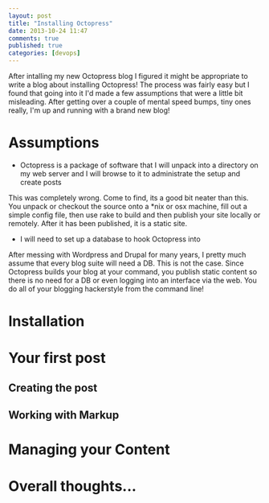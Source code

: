 ```yaml
---
layout: post
title: "Installing Octopress"
date: 2013-10-24 11:47
comments: true
published: true
categories: [devops]
---
```


After intalling my new Octopress blog I figured it might be appropriate to write a blog about installing Octopress! The process was fairly easy but I found that going into it I'd made a few assumptions that were a little bit misleading. After getting over a couple of mental speed bumps, tiny ones really, I'm up and running with a brand new blog!

Assumptions
===========
* Octopress is a package of software that I will unpack into a directory on my web server and I will browse to it to administrate the setup and create posts

This was completely wrong. Come to find, its a good bit neater than this. You unpack or checkout the source onto a *nix or osx machine, fill out a simple config file, then use rake to build and then publish your site locally or remotely. After it has been published, it is a static site.

* I will need to set up a database to hook Octopress into

After messing with Wordpress and Drupal for many years, I pretty much assume that every blog suite will need a DB. This is not the case. Since Octopress builds your blog at your command, you publish static content so there is no need for a DB or even logging into an interface via the web. You do all of your blogging hackerstyle from the command line!

Installation
============


Your first post
===============

Creating the post
-----------------

Working with Markup
-------------------



Managing your Content
=====================


Overall thoughts...
===================

